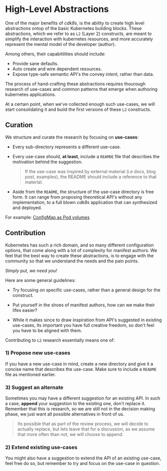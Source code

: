 # High-Level Abstractions

One of the major benefits of *cdk8s*, is the ability to create high level abstractions ontop of the basic Kubernetes building blocks. 
These abstractions, which we refer to as `L2` (Layer 2) constructs, are meant to simplify the interaction with kubernetes resources, and more accurately represent the mental model of the developer (author).

Among others, their capabitilities should include:

- Provide sane defaults.
- Auto create and wire dependent resources.
- Expose type-safe semantic API's the convey *intent*, rather than data.

The process of hand-crafting these abstractions requires thourough research of use-cases and common patterns that emerge when authoring kubernetes applications.

At a certain point, when we've collected enough such use-cases, we will start consolidating it and build 
the first versions of these `L2` constructs.

## Curation

We structure and curate the research by focusing on **use-cases**:

- Every sub-directory represents a different use-case.
- Every use-case should, **at least**, include a `REAMDE` file that describes 
  the motivation behind the suggestion.

  > If the use-case was inspired by external material (i.e docs, blog post, examples), the README should include a reference to that material.
- Aside from the `README`, the structure of the use-case directory is free form. It can range from proposing theoretical API's without any implementation, to a full blown *cdk8s* application that can synthesized and deployed.

For example: [ConfigMap as Pod volumes](./config-map-volume-in-pod)

## Contribution

Kubernetes has such a rich domain, and so many different configuration options, that come along with a lot of complexity for manifest authors. We feel that the best way to create these abstractions, is to engage with the community so that we understand the needs and the pain points. 

*Simply put, we need you!*

Here are some general guidelines:

- Try focusing on specific use-cases, rather than a general design for the construct.

- Put yourself in the shoes of manifest authors, how can we make their lifes easier?

- While it makes since to draw inspiration from API's suggested in existing use-cases, its important you have full creative freedom, so don't feel you have to be aligned with them.

Contributing to `L2` research essentially means one of:

### 1) Propose new use-cases

If you have a new use-case in mind, create a new directory and give it a concise name that describes the use-case. Make sure to include a `README` file as mentioned earlier.

### 3) Suggest an alternate

Sometimes you may have a different suggestion for an existing API. In such a case, **append** your suggestion to the existing one, don't replace it. Remember that this is research, so we are still not in the decision making phase, we just want all possible alternatives in front of us.

> Its possible that as part of the review process, we will decide to actually replace, but lets leave that for a discussion, as we assume that more often than not, we will choose to append.

### 2) Extend existing use-cases

You might also have a suggestion to extend the API of an existing use-case, feel free do so, but remember to try and focus on the use-case in question.